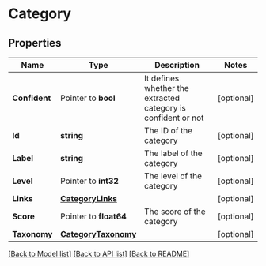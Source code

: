 # Category

## Properties

Name | Type | Description | Notes
------------ | ------------- | ------------- | -------------
**Confident** | Pointer to **bool** | It defines whether the extracted category is confident or not | [optional] 
**Id** | **string** | The ID of the category | [optional] 
**Label** | **string** | The label of the category | [optional] 
**Level** | Pointer to **int32** | The level of the category | [optional] 
**Links** | [**CategoryLinks**](CategoryLinks.md) |  | [optional] 
**Score** | Pointer to **float64** | The score of the category | [optional] 
**Taxonomy** | [**CategoryTaxonomy**](CategoryTaxonomy.md) |  | [optional] 

[[Back to Model list]](../README.md#documentation-for-models) [[Back to API list]](../README.md#documentation-for-api-endpoints) [[Back to README]](../README.md)


